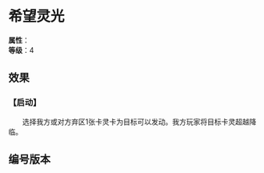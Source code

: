 <script setup>
let list = [
    { number: "SP01-013", url: "/packs/SP01" }
]
</script>

# 希望灵光

**属性**：<CardAttribute text="光"/><br>
**等级**：4

## 效果

### 【启动】

&emsp;&emsp;选择我方或对方弃区1张卡灵卡为目标可以发动。我方玩家将目标卡灵超越降临。

## 编号版本

<CardNumberBox :list="list"/>
